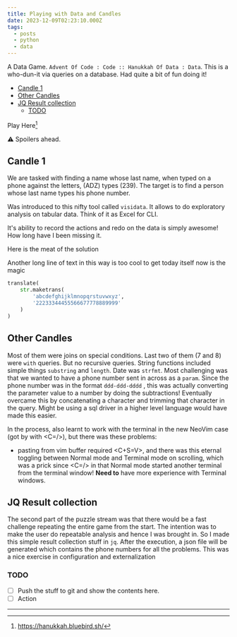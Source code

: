 ```yaml
---
title: Playing with Data and Candles
date: 2023-12-09T02:23:10.000Z
tags:
  - posts
  - python
  - data
---
```

A Data Game.
`Advent Of Code : Code :: Hanukkah Of Data : Data`.
This is a who-dun-it via queries on a database. Had quite a bit of fun doing it!

<!-- toc -->

- [Candle 1](#candle-1)
- [Other Candles](#other-candles)
- [JQ Result collection](#jq-result-collection)
  - [TODO](#todo)

<!-- tocstop -->

Play Here[^1]

<span class="warning">:warning:</span> Spoilers ahead.

## Candle 1

We are tasked with finding a name whose last name, when typed on a phone against
the letters, (ADZ) types (239). The target is to find a person whose last name
types his phone number.

Was introduced to this nifty tool called `visidata`. It allows to do exploratory
analysis on tabular data. Think of it as Excel for CLI.

It's ability to record the actions and redo on the data is simply awesome! How
long have I been missing it.

Here is the meat of the solution

Another long line of text in this way is too cool to get today itself now is the
magic

```python
translate(
    str.maketrans(
        'abcdefghijklmnopqrstuvwxyz',
        '22233344455566677778889999'
    )
)
```

## Other Candles

Most of them were joins on special conditions. Last two of them (7 and 8) were
`with` queries. But no recursive queries. String functions included simple
things `substring` and `length`. Date was `strfmt`. Most challenging was that we
wanted to have a phone number sent in across as a `param`. Since the phone
number was in the format `ddd-ddd-dddd` , this was actually converting the
parameter value to a number by doing the subtractions! Eventually overcame this
by concatenating a character and trimming that character in the query. Might be
using a sql driver in a higher level language would have made this easier.

In the process, also learnt to work with the terminal in the new NeoVim case
(got by with <C=/>), but there was these problems:

- pasting from vim buffer required <C+S=V>, and there was this eternal toggling
  between Normal mode and Terminal mode on scrolling, which was a prick since
  <C=/> in that Normal mode started another terminal from the terminal window!
  **Need to** have more experience with Terminal windows.

## JQ Result collection

The second part of the puzzle stream was that there would be a fast challenge
repeating the entire game from the start. The intention was to make the user do
repeatable analysis and hence I was brought in. So I made this simple result
collection stuff in `jq`. After the execution, a json file will be generated
which contains the phone numbers for all the problems. This was a nice exercise
in configuration and externalization

### TODO

- [ ] Push the stuff to git and show the contents here.
- [ ] Action

---

[^1]: <https://hanukkah.bluebird.sh/>
